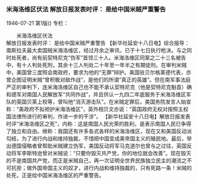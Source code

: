### 米海洛维区伏法  解放日报发表时评：  是给中国米贼严重警告

1946-07-21
第1版()
专栏：

　　米海洛维区伏法  
    解放日报发表时评：
    是给中国米贼严重警告
    【新华社延安十八日电】综合报导：南斯拉夫最大卖国贼米海洛维区，经过月余之审讯，已于十七日执行枪决。与之同时处死者，尚有前契特尼克“伪军”首领三十人。米海洛维区同案之二十三名被告中，有十人判处死刑，其余十三人判处二十年至一年半之有期徒刑。在审判米贼中，美国曾三度照会南政府，要求为他的“无罪”辩护。美国驻贝尔格莱德代表，亦曾企图证明米贼“曾积极对敌作战”，是他们的所谓“真正的英雄”。但在南军事法庭严正的审判下，连米海洛维区自己也不能不承认契特尼克（他是契特尼克魁首）确和德军对南国人民解放军“共同作战”，并且供认一九四二年底服务于米海洛维区军队的英国贝莱上校等，曾叫他“消灭游击队”。在米贼定罪后，美国务院发言人始宣称：“美政府不拟袒护米海洛维区”，英外相贝文亦说：“英国政府无权对按照主权国法律所进行的审判，作进一步的干涉”。
    【新华社延安十八日电】解放日报发表时评“米海洛维区之死”，内称：这是南国人民光荣的胜利，是表示南国人民已争得了独立和自由。继称：我国还有许多各式各样的米海洛维区，现在又和美国反动派勾结，为了进行内战和维持独裁，不惜把中国变成美帝国主义的殖民地。最后，举出德国侵略者曾帮助米贼建立伪军，美国反动将军马克道尔也曾与之过往，英国反动将军李斯特逊曾对米贼说：“只要你毁灭共产党，你的地位就会改善”。现在毁灭的不是南国共产党，而正是米贼自己，再一次证明全世界民族独立民主的潮流之不可抗拒；做外国帝国主义的奴才，进行内战和维持独裁的，只有死路一条！米贼的处死，正是给中国米海洛维区的严重警告。
